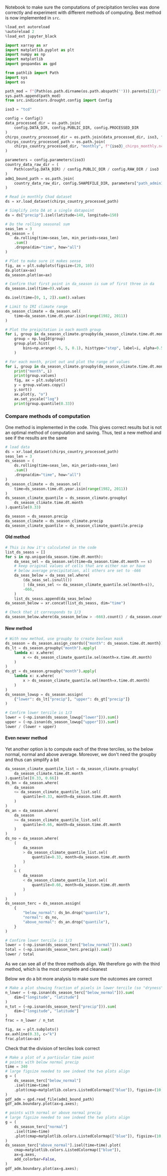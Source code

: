 Notebook to make sure the computations of precipitation terciles was done correctly and experiment with
different methods of computing. Best method is now implemented in `src`.

```python
%load_ext autoreload
%autoreload 2
%load_ext jupyter_black
```

```python
import xarray as xr
import matplotlib.pyplot as plt
import numpy as np
import matplotlib
import geopandas as gpd

from pathlib import Path
import sys
import os

path_mod = f"{Path(os.path.dirname(os.path.abspath(''))).parents[2]}/"
sys.path.append(path_mod)
from src.indicators.drought.config import Config
```

```python
iso3 = "tcd"
```

```python
config = Config()
data_processed_dir = os.path.join(
    config.DATA_DIR, config.PUBLIC_DIR, config.PROCESSED_DIR
)
chirps_country_processed_dir = os.path.join(data_processed_dir, iso3, "chirps")
chirps_country_processed_path = os.path.join(
    chirps_country_processed_dir, "monthly", f"{iso3}_chirps_monthly.nc"
)
```

```python
parameters = config.parameters(iso3)
country_data_raw_dir = (
    Path(config.DATA_DIR) / config.PUBLIC_DIR / config.RAW_DIR / iso3
)
adm1_bound_path = os.path.join(
    country_data_raw_dir, config.SHAPEFILE_DIR, parameters["path_admin1_shp"]
)
```

```python
# Read in monthly Chad dataset
ds = xr.load_dataset(chirps_country_processed_path)
```

```python
# Simplify into DA at a single datapoint
da = ds["precip"].isel(latitude=140, longitude=150)
```

```python
# Do the rolling seasonal sum
seas_len = 3
da_season = (
    da.rolling(time=seas_len, min_periods=seas_len)
    .sum()
    .dropna(dim="time", how="all")
)
```

```python
# Plot to make sure it makes sense
fig, ax = plt.subplots(figsize=(20, 10))
da.plot(ax=ax)
da_season.plot(ax=ax)
```

```python
# Confirm that first point in da_season is sum of first three in da
da_season.isel(time=0).values
```

```python
da.isel(time=[0, 1, 2]).sum().values
```

```python
# Limit to IRI climate range
da_season_climate = da_season.sel(
    time=da_season.time.dt.year.isin(range(1982, 2011))
)
```

```python
# Plot the preipitation in each month group
for i, group in da_season_climate.groupby(da_season_climate.time.dt.month):
    group = np.log10(group)
    group.plot.hist(
        bins=np.arange(-5, 5, 0.1), histtype="step", label=i, alpha=0.5, lw=2
    )
```

```python
# For each month, print out and plot the range of values
for i, group in da_season_climate.groupby(da_season_climate.time.dt.month):
    print("month", i)
    print(group.values)
    fig, ax = plt.subplots()
    y = group.values.copy()
    y.sort()
    ax.plot(y, "o")
    ax.set_yscale("log")
    print(group.quantile(0.33))
```

### Compare methods of computation
One method is implemented in the code. This gives correct results but is not an optimal method of computation and saving. 
Thus, test a new method and see if the results are the same

```python
# load data
ds = xr.load_dataset(chirps_country_processed_path)
seas_len = 3
ds_season = (
    ds.rolling(time=seas_len, min_periods=seas_len)
    .sum()
    .dropna(dim="time", how="all")
)
ds_season_climate = ds_season.sel(
    time=ds_season.time.dt.year.isin(range(1982, 2011))
)
ds_season_climate_quantile = ds_season_climate.groupby(
    ds_season_climate.time.dt.month
).quantile(0.33)
```

```python
da_season = ds_season.precip
da_season_climate = ds_season_climate.precip
da_season_climate_quantile = ds_season_climate_quantile.precip
```

#### Old method

```python
# This is how it's calculated in the code
list_ds_seass = []
for s in np.unique(da_season.time.dt.month):
    da_seas_sel = da_season.sel(time=da_season.time.dt.month == s)
    # keep original values of cells that are either nan or have
    # below average precipitation, all others are set to -666
    da_seas_below = da_seas_sel.where(
        (da_seas_sel.isnull())
        | (da_seas_sel <= da_season_climate_quantile.sel(month=s)),
        -666,
    )
    list_ds_seass.append(da_seas_below)
da_season_below = xr.concat(list_ds_seass, dim="time")
```

```python
# Check that it corresponds to 1/3
da_season_below.where(da_season_below > -666).count() / da_season.count()
```

#### New method

```python
# With new method, use groupby to create boolean mask
ds_season = ds_season.assign_coords({"month": ds_season.time.dt.month})
ds_lt = ds_season.groupby("month").apply(
    lambda x: x.where(
        x <= ds_season_climate_quantile.sel(month=x.time.dt.month)
    )
)
ds_gt = ds_season.groupby("month").apply(
    lambda x: x.where(
        x > ds_season_climate_quantile.sel(month=x.time.dt.month)
    )
)
ds_season_lowup = ds_season.assign(
    {"lower": ds_lt["precip"], "upper": ds_gt["precip"]}
)
```

```python
# Confirm lower tercile is 1/3
lower = (~np.isnan(ds_season_lowup["lower"])).sum()
upper = (~np.isnan(ds_season_lowup["upper"])).sum()
lower / (lower + upper)
```

#### Even newer method
Yet another option is to compute each of the three terciles, so the below normal, normal and above average. 
Moreover, we don't need the groupby and thus can simplify a bit

```python
da_season_climate_quantile_list = da_season_climate.groupby(
    da_season_climate.time.dt.month
).quantile([0.33, 0.66])
ds_bn = da_season.where(
    da_season
    <= da_season_climate_quantile_list.sel(
        quantile=0.33, month=da_season.time.dt.month
    )
)
ds_an = da_season.where(
    da_season
    >= da_season_climate_quantile_list.sel(
        quantile=0.66, month=da_season.time.dt.month
    )
)
ds_no = da_season.where(
    (
        da_season
        > da_season_climate_quantile_list.sel(
            quantile=0.33, month=da_season.time.dt.month
        )
    )
    & (
        da_season
        < da_season_climate_quantile_list.sel(
            quantile=0.66, month=da_season.time.dt.month
        )
    )
)
ds_season_terc = ds_season.assign(
    {
        "below_normal": ds_bn.drop("quantile"),
        "normal": ds_no,
        "above_normal": ds_an.drop("quantile"),
    }
)
```

```python
# Confirm lower tercile is 1/3
lower = (~np.isnan(ds_season_terc["below_normal"])).sum()
total = (~np.isnan(ds_season_terc.precip)).sum()
lower / total
```

As we can see all of the three methods align. We therefore go with the third method, which is the most complete and cleanest


Below we do a bit more analysis to make sure the outcomes are correct

```python
# Make a plot showing fraction of pixels in lower tercile (so "dryness")
n_lower = (~np.isnan(ds_season_terc["below_normal"])).sum(
    dim=["longitude", "latitude"]
)
n_tot = (~np.isnan(ds_season_terc["precip"])).sum(
    dim=["longitude", "latitude"]
)
frac = n_lower / n_tot

fig, ax = plt.subplots()
ax.axhline(0.33, c="k")
frac.plot(ax=ax)
```

Check that the division of terciles look correct

```python
# Make a plot of a particular time point
# points with below normal precip
time = 340
# large figsize needed to see indeed the two plots align
g = (
    ds_season_terc["below_normal"]
    .isel(time=time)
    .plot(cmap=matplotlib.colors.ListedColormap(["blue"]), figsize=(10, 15))
)
gdf_adm = gpd.read_file(adm1_bound_path)
gdf_adm.boundary.plot(ax=g.axes);
```

```python
# points with normal or above normal precip
# large figsize needed to see indeed the two plots align
g = (
    ds_season_terc["normal"]
    .isel(time=time)
    .plot(cmap=matplotlib.colors.ListedColormap(["blue"]), figsize=(10, 15))
)
ds_season_terc["above_normal"].isel(time=time).plot(
    cmap=matplotlib.colors.ListedColormap(["blue"]),
    ax=g.axes,
    add_colorbar=False,
)
gdf_adm.boundary.plot(ax=g.axes);
```

```python

```
